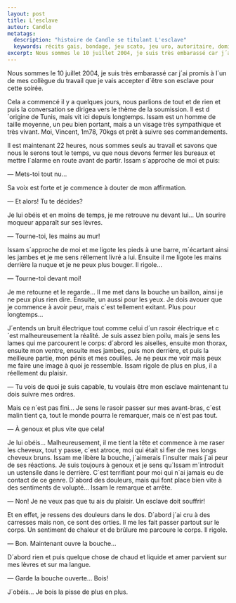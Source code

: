 ```yaml
---
layout: post
title: L'esclave
auteur: Candle
metatags:
  description: "histoire de Candle se titulant L'esclave"
  keywords: récits gais, bondage, jeu scato, jeu uro, autoritaire, domination, rasage
excerpt: Nous sommes le 10 juillet 2004, je suis très embarassé car j´ai promis à l´un de mes collègue du travail que je vais accepter d´être son esclave pour cette soirée.
---
```

Nous sommes le 10 juillet 2004, je suis très embarassé car j´ai promis à l´un de mes collègue du travail que je vais accepter d´être son esclave pour cette soirée.

Cela a commencé il y a quelques jours, nous parlions de tout et de rien et puis la conversation se dirigea vers le thème de la soumission. Il est d´origine de Tunis, mais vit ici depuis longtemps. Issam est un homme de taille moyenne, un peu bien portant, mais a un visage très sympathique et très vivant. Moi, Vincent, 1m78, 70kgs et prêt à suivre ses commandements.

Il est maintenant 22 heures, nous sommes seuls au travail et savons que nous le serons tout le temps, vu que nous devons fermer les bureaux et mettre l´alarme en route avant de partir. Issam s´approche de moi et puis:

— Mets-toi tout nu...

Sa voix est forte et je commence à douter de mon affirmation.

— Et alors! Tu te décides?

Je lui obéis et en moins de temps, je me retrouve nu devant lui... Un sourire moqueur apparaît sur ses lèvres.

— Tourne-toi, les mains au mur!

Issam s´approche de moi et me ligote les pieds à une barre, m´écartant ainsi les jambes et je me sens réllement livré a lui. Ensuite il me ligote les mains derrière la nuque et je ne peux plus bouger. Il rigole...

— Tourne-toi devant moi!

Je me retourne et le regarde... Il me met dans la bouche un baillon, ainsi je ne peux plus rien dire. Ensuite, un aussi pour les yeux. Je dois avouer que je commence à avoir peur, mais c´est tellement exitant. Plus pour longtemps...

J´entends un bruit électrique tout comme celui d´un rasoir électrique et c´est malheureusement la réalité. Je suis assez bien poilu, mais je sens les lames qui me parcourent le corps: d´abrord les aiselles, ensuite mon thorax, ensuite mon ventre, ensuite mes jambes, puis mon derrière, et puis la meilleure partie, mon pénis et mes couilles. Je ne peux me voir mais peux me faire une image à quoi je ressemble. Issam rigole de plus en plus, il a réellement du plaisir.

— Tu vois de quoi je suis capable, tu voulais être mon esclave maintenant tu dois suivre mes ordres.

Mais ce n´est pas fini... Je sens le rasoir passer sur mes avant-bras, c´est malin tient ça, tout le monde pourra le remarquer, mais ce n'est pas tout.

— À genoux et plus vite que cela!

Je lui obéis... Malheureusement, il me tient la tête et commence à me raser les cheveux, tout y passe, c´est atroce, moi qui était si fier de mes longs cheveux bruns. Issam me libère la bouche, j´aimerais l´insulter mais j´ai peur de ses réactions. Je suis toujours à genoux et je sens qu´Issam m´introduit un ustensile dans le derrière. C´est terrifiant pour moi qui n´ai jamais eu de contact de ce genre. D´abord des douleurs, mais qui font place bien vite à des sentiments de volupté... Issam le remarque et arrête.

— Non! Je ne veux pas que tu ais du plaisir. Un esclave doit souffrir!

Et en effet, je ressens des douleurs dans le dos. D´abord j´ai cru à des carresses mais non, ce sont des orties. Il me les fait passer partout sur le corps. Un sentiment de chaleur et de brûlure me parcoure le corps. Il rigole.

— Bon. Maintenant ouvre la bouche...

D´abord rien et puis quelque chose de chaud et liquide et amer parvient sur mes lèvres et sur ma langue.

— Garde la bouche ouverte... Bois!

J´obéis... Je bois la pisse de plus en plus.
